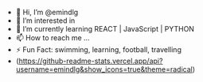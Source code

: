 - 👋 Hi, I’m @emindlg
- 👀 I’m interested in <Coding/> 
- 🌱 I’m currently learning REACT | JavaScript | PYTHON
- 📫 How to reach me ...
- ⚡ Fun Fact: swimming, learning, football, travelling
- (https://github-readme-stats.vercel.app/api?username=emindlg&show_icons=true&theme=radical)


